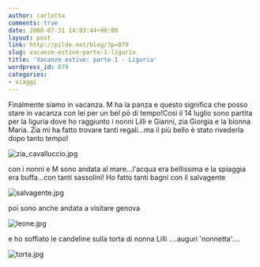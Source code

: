 ```yaml
---
author: carlotta
comments: true
date: 2008-07-31 14:03:44+00:00
layout: post
link: http://pilde.net/blog/?p=879
slug: vacanze-estive-parte-1-liguria
title: 'Vacanze estive: parte 1 - Liguria'
wordpress_id: 879
categories:
- viaggi
---
```


Finalmente siamo in vacanza. M ha la panza e questo significa che posso stare in vacanza con lei per un bel pò di tempo!Così il 14 luglio sono partita per la liguria dove ho raggiunto i nonni Lilli e Gianni, zia Giorgia e la bionna Maria. Zia mi ha fatto trovare tanti regali...ma il più bello è stato rivederla dopo tanto tempo!

![zia_cavalluccio.jpg]({{baseurl}}/uploads/2008/08/zia_cavalluccio.jpg)




con i nonni e M sono andata al mare...l'acqua era bellissima e la spiaggia era buffa...con tanti sassolini! Ho fatto tanti bagni con il salvagente

![salvagente.jpg]({{baseurl}}/uploads/2008/08/salvagente.jpg)




poi sono anche andata a visitare genova 

![leone.jpg]({{baseurl}}/uploads/2008/08/leone.jpg)




e ho soffiato le candeline sulla torta di nonna Lilli ....auguri 'nonnetta'....

![torta.jpg]({{baseurl}}/uploads/2008/08/torta.jpg)



